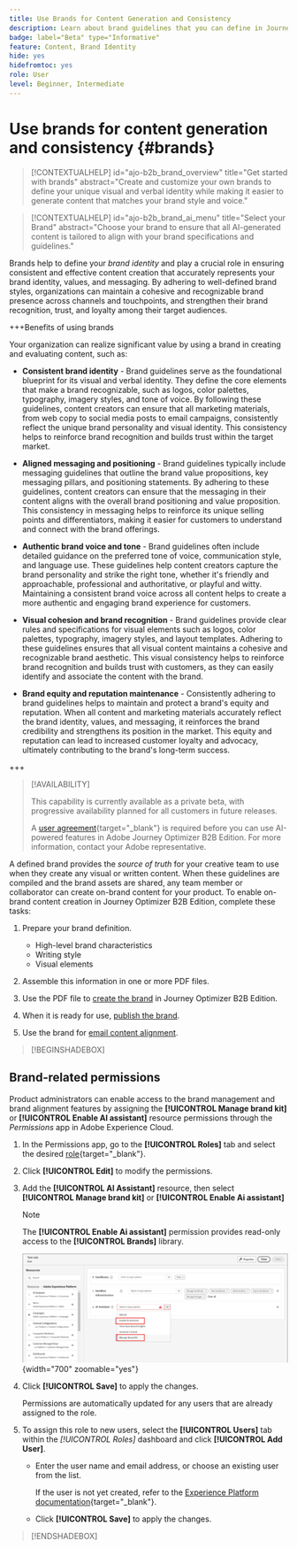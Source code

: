 ```yaml
---
title: Use Brands for Content Generation and Consistency
description: Learn about brand guidelines that you can define in Journey Optimizer B2B Edition to generate and optimize your content according to your brand styles and voice.
badge: label="Beta" type="Informative"
feature: Content, Brand Identity
hide: yes
hidefromtoc: yes
role: User
level: Beginner, Intermediate
---
```

# Use brands for content generation and consistency {#brands}

>[!CONTEXTUALHELP]
>id="ajo-b2b_brand_overview"
>title="Get started with brands"
>abstract="Create and customize your own brands to define your unique visual and verbal identity while making it easier to generate content that matches your brand style and voice."

>[!CONTEXTUALHELP]
>id="ajo-b2b_brand_ai_menu"
>title="Select your Brand"
>abstract="Choose your brand to ensure that all AI-generated content is tailored to align with your brand specifications and guidelines."

Brands help to define your _brand identity_ and play a crucial role in ensuring consistent and effective content creation that accurately represents your brand identity, values, and messaging. By adhering to well-defined brand styles, organizations can maintain a cohesive and recognizable brand presence across channels and touchpoints, and strengthen their brand recognition, trust, and loyalty among their target audiences.

+++Benefits of using brands

Your organization can realize significant value by using a brand in creating and evaluating content, such as:

* **Consistent brand identity** - Brand guidelines serve as the foundational blueprint for its visual and verbal identity. They define the core elements that make a brand recognizable, such as logos, color palettes, typography, imagery styles, and tone of voice. By following these guidelines, content creators can ensure that all marketing materials, from web copy to social media posts to email campaigns, consistently reflect the unique brand personality and visual identity. This consistency helps to reinforce brand recognition and builds trust within the target market.

* **Aligned messaging and positioning** - Brand guidelines typically include messaging guidelines that outline the brand value propositions, key messaging pillars, and positioning statements. By adhering to these guidelines, content creators can ensure that the messaging in their content aligns with the overall brand positioning and value proposition. This consistency in messaging helps to reinforce its unique selling points and differentiators, making it easier for customers to understand and connect with the brand offerings.

* **Authentic brand voice and tone** - Brand guidelines often include detailed guidance on the preferred tone of voice, communication style, and language use. These guidelines help content creators capture the brand personality and strike the right tone, whether it's friendly and approachable, professional and authoritative, or playful and witty. Maintaining a consistent brand voice across all content helps to create a more authentic and engaging brand experience for customers. 

* **Visual cohesion and brand recognition** - Brand guidelines provide clear rules and specifications for visual elements such as logos, color palettes, typography, imagery styles, and layout templates. Adhering to these guidelines ensures that all visual content maintains a cohesive and recognizable brand aesthetic. This visual consistency helps to reinforce brand recognition and builds trust with customers, as they can easily identify and associate the content with the brand.  

* **Brand equity and reputation maintenance** - Consistently adhering to brand guidelines helps to maintain and protect a brand's equity and reputation. When all content and marketing materials accurately reflect the brand identity, values, and messaging, it reinforces the brand credibility and strengthens its position in the market. This equity and reputation can lead to increased customer loyalty and advocacy, ultimately contributing to the brand's long-term success. 

+++

>[!AVAILABILITY]
>
>This capability is currently available as a private beta, with progressive availability planned for all customers in future releases.
>
>A [user agreement](https://www.adobe.com/legal/licenses-terms/adobe-dx-gen-ai-user-guidelines.html){target="_blank"} is required before you can use AI-powered features in Adobe Journey Optimizer B2B Edition. For more information, contact your Adobe representative.

A defined brand provides the _source of truth_ for your creative team to use when they create any visual or written content. When these guidelines are compiled and the brand assets are shared, any team member or collaborator can create on-brand content for your product. To enable on-brand content creation in Journey Optimizer B2B Edition, complete these tasks:

1. Prepare your brand definition. 

   * High-level brand characteristics
   * Writing style
   * Visual elements

1. Assemble this information in one or more PDF files.

1. Use the PDF file to [create the brand](./brands-manage-create.md#create-and-define-a-brand) in Journey Optimizer B2B Edition.

1. When it is ready for use, [publish the brand](./brands-manage-create.md#publish-the-brand).

1. Use the brand for [email content alignment](./brand-alignment.md).
<!-- 
1. Use the brand to generate content. -->

>[!BEGINSHADEBOX]

## Brand-related permissions

Product administrators can enable access to the brand management and brand alignment features by assigning the **[!UICONTROL Manage brand kit]** or **[!UICONTROL Enable AI assistant]** resource permissions through the _Permissions_ app in Adobe Experience Cloud. 

1. In the Permissions app, go to the **[!UICONTROL Roles]** tab and select the desired [role](https://experienceleague.adobe.com/en/docs/experience-platform/access-control/abac/permissions-ui/roles){target="_blank"}.

1. Click **[!UICONTROL Edit]** to modify the permissions.

1. Add the **[!UICONTROL AI Assistant]** resource, then select **[!UICONTROL Manage brand kit]** or **[!UICONTROL Enable Ai assistant]**

   >[!NOTE]
   >
   >The **[!UICONTROL Enable Ai assistant]** permission provides read-only access to the **[!UICONTROL Brands]** library.

    ![Add AI Assitant permission for brands access](./assets/brands-aep-permissions.png){width="700" zoomable="yes"}

1. Click **[!UICONTROL Save]** to apply the changes.

    Permissions are automatically updated for any users that are already assigned to the role.

1. To assign this role to new users, select the **[!UICONTROL Users]** tab within the _[!UICONTROL Roles]_ dashboard and click **[!UICONTROL Add User]**.

   * Enter the user name and email address, or choose an existing user from the list.

      If the user is not yet created, refer to the [Experience Platform documentation](https://experienceleague.adobe.com/en/docs/experience-platform/access-control/abac/permissions-ui/users){target="_blank"}.

   * Click **[!UICONTROL Save]** to apply the changes.

>[!ENDSHADEBOX]

